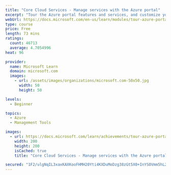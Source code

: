 ```yaml
---
title: "Core Cloud Services - Manage services with the Azure portal"
excerpt: "Tour the Azure portal features and services, and customize your portal."
webUrl: https://docs.microsoft.com/en-us/learn/modules/tour-azure-portal/
type: course
price: Free
length: 73 mins
ratings:
  count: 46713
  average: 4.7054996
heat: 96

provider:
  name: Microsoft Learn
  domain: microsoft.com
  images:
    - url: /assets/images/organizations/microsoft.com-50x50.jpg
      width: 50
      height: 50

levels:
  - Beginner

topics:
  - Azure
  - Management Tools

images:
  - url: https://docs.microsoft.com/learn/achievements/tour-azure-portal-features-social.png
    width: 200
    height: 200
    isCached: true
    title: "Core Cloud Services - Manage services with the Azure portal"

secured: "1F2/ulgNqIL3xaxKAXKooFHMH20Yti4KXDuMoDzg38zGt5X0+InYSOVmm5hL2Yo3LFXtDuTkM9AjxHF9sylGvFYJgRkjXhbhe6UShONn7MMkhIaimhq2rmSWPXlffTxL8zZQgQU+Wyxje3CwPmaRmWdIESzHkua1stgmuYXBjSf45PzaViR6nTHnZZ4uieAqdIDREyNHR/5CldyKD/xjaMt/nnGi+O71aWJwQ87jtKjz2LtBw9JtY6QO3cdf/o2URFJ8RwT7LJ8qBdV0dKeikOAvDUBmcCLayZKwMW0YDla2hctWh7f2IIioP4lLqQf/NVK525p/o9eUNTA9ZrKyOF38HFd05+cCstuPYztpRANS7TWfY3Dh2ESMpPE8CDy0eFZcDacpr+ka98i5oADfFA==;V1tDz/dQPY6BRu1q0s/2jA=="
---
```


